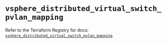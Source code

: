 # `vsphere_distributed_virtual_switch_pvlan_mapping`

Refer to the Terraform Registry for docs: [`vsphere_distributed_virtual_switch_pvlan_mapping`](https://registry.terraform.io/providers/hashicorp/vsphere/2.11.0/docs/resources/distributed_virtual_switch_pvlan_mapping).
